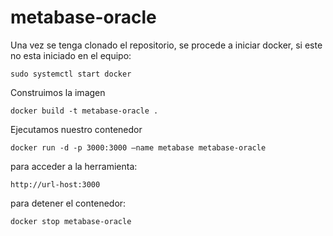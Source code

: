 # metabase-oracle

Una vez se tenga clonado el repositorio, se procede a iniciar docker, si este no esta iniciado en el equipo:

```
sudo systemctl start docker
```

Construimos la imagen
```
docker build -t metabase-oracle .
```
Ejecutamos nuestro contenedor
```
docker run -d -p 3000:3000 –name metabase metabase-oracle
```

para acceder a la herramienta:

```
http://url-host:3000
```

para detener el contenedor:

```
docker stop metabase-oracle
```